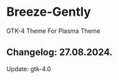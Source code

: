 # Breeze-Gently
GTK-4 Theme For Plasma Theme

Changelog: 27.08.2024.
----------------------

Update: gtk-4.0
